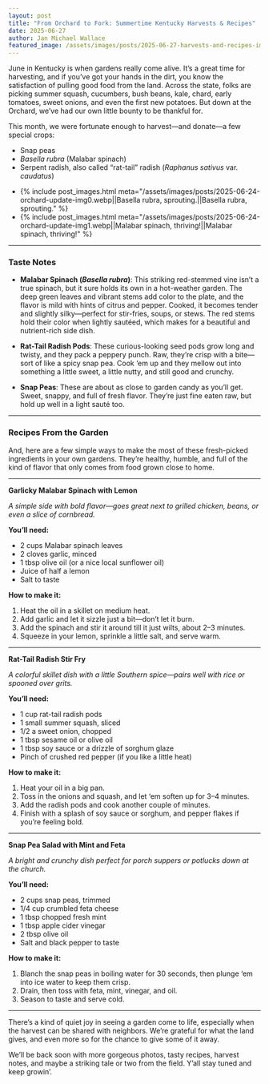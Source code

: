```yaml
---
layout: post
title: "From Orchard to Fork: Summertime Kentucky Harvests & Recipes"
date: 2025-06-27
author: Jan Michael Wallace
featured_image: /assets/images/posts/2025-06-27-harvests-and-recipes-img6.webp
---
```


June in Kentucky is when gardens really come alive. It’s a great time for harvesting, and if you’ve got your hands in the dirt, you know the satisfaction of pulling good food from the land. Across the state, folks are picking summer squash, cucumbers, bush beans, kale, chard, early tomatoes, sweet onions, and even the first new potatoes. But down at the Orchard, we’ve had our own little bounty to be thankful for.

This month, we were fortunate enough to harvest—and donate—a few special crops:

- Snap peas  
- *Basella rubra* (Malabar spinach)  
- Serpent radish, also called “rat-tail” radish (*Raphanus sativus* var. *caudatus*)  

<ul class="image-grid">
  <li class="image-grid-item">
    {% include post_images.html meta="/assets/images/posts/2025-06-24-orchard-update-img0.webp||Basella rubra, sprouting.||Basella rubra, sprouting." %}
  </li>
  <li class="image-grid-item">
    {% include post_images.html meta="/assets/images/posts/2025-06-24-orchard-update-img1.webp||Malabar spinach, thriving!||Malabar spinach, thriving!" %}
  </li>
</ul>

<hr class="post-separator">

### Taste Notes

- **Malabar Spinach (*Basella rubra*)**: This striking red-stemmed vine isn’t a true spinach, but it sure holds its own in a hot-weather garden. The deep green leaves and vibrant stems add color to the plate, and the flavor is mild with hints of citrus and pepper. Cooked, it becomes tender and slightly silky—perfect for stir-fries, soups, or stews. The red stems hold their color when lightly sautéed, which makes for a beautiful and nutrient-rich side dish.

- **Rat-Tail Radish Pods**: These curious-looking seed pods grow long and twisty, and they pack a peppery punch. Raw, they’re crisp with a bite—sort of like a spicy snap pea. Cook ‘em up and they mellow out into something a little sweet, a little nutty, and still good and crunchy.

- **Snap Peas**: These are about as close to garden candy as you’ll get. Sweet, snappy, and full of fresh flavor. They’re just fine eaten raw, but hold up well in a light sauté too.

<hr class="post-separator">

### Recipes From the Garden

And, here are a few simple ways to make the most of these fresh-picked ingredients in your own gardens. They’re healthy, humble, and full of the kind of flavor that only comes from food grown close to home.

<hr class="post-separator">

**Garlicky Malabar Spinach with Lemon**

*A simple side with bold flavor—goes great next to grilled chicken, beans, or even a slice of cornbread.*

**You’ll need:**  
- 2 cups Malabar spinach leaves  
- 2 cloves garlic, minced  
- 1 tbsp olive oil (or a nice local sunflower oil)  
- Juice of half a lemon  
- Salt to taste  

**How to make it:**  
1. Heat the oil in a skillet on medium heat.  
2. Add garlic and let it sizzle just a bit—don’t let it burn.  
3. Add the spinach and stir it around till it just wilts, about 2–3 minutes.  
4. Squeeze in your lemon, sprinkle a little salt, and serve warm.

<hr class="post-separator">

**Rat-Tail Radish Stir Fry**

*A colorful skillet dish with a little Southern spice—pairs well with rice or spooned over grits.*

**You’ll need:**  
- 1 cup rat-tail radish pods  
- 1 small summer squash, sliced  
- 1/2 a sweet onion, chopped  
- 1 tbsp sesame oil or olive oil  
- 1 tbsp soy sauce or a drizzle of sorghum glaze  
- Pinch of crushed red pepper (if you like a little heat)  

**How to make it:**  
1. Heat your oil in a big pan.  
2. Toss in the onions and squash, and let ‘em soften up for 3–4 minutes.  
3. Add the radish pods and cook another couple of minutes.  
4. Finish with a splash of soy sauce or sorghum, and pepper flakes if you’re feeling bold.

<hr class="post-separator">

**Snap Pea Salad with Mint and Feta**

*A bright and crunchy dish perfect for porch suppers or potlucks down at the church.*

**You’ll need:**  
- 2 cups snap peas, trimmed  
- 1/4 cup crumbled feta cheese  
- 1 tbsp chopped fresh mint  
- 1 tbsp apple cider vinegar  
- 2 tbsp olive oil  
- Salt and black pepper to taste  

**How to make it:**  
1. Blanch the snap peas in boiling water for 30 seconds, then plunge ‘em into ice water to keep them crisp.  
2. Drain, then toss with feta, mint, vinegar, and oil.  
3. Season to taste and serve cold.

<hr class="post-separator">

There’s a kind of quiet joy in seeing a garden come to life, especially when the harvest can be shared with neighbors. We’re grateful for what the land gives, and even more so for the chance to give some of it away.

We’ll be back soon with more gorgeous photos, tasty recipes, harvest notes, and maybe a striking tale or two from the field. Y’all stay tuned and keep growin’.